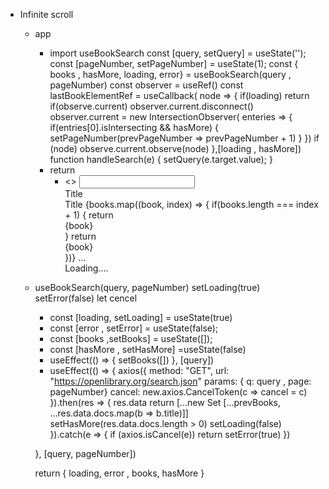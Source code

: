 * Infinite scroll
    * app
        * import useBookSearch
            const [query, setQuery] = useState('');
            const [pageNumber, setPageNumber] = useState(1);
            const { books , hasMore, loading, error} = useBookSearch(query , pageNumber)
            const observer = useRef()
            const lastBookElementRef = useCallback( node => {
                if(loading) return
                if(observe.current) observer.current.disconnect()
                observer.current = new IntersectionObserver( enteries => {
                    if(entries[0].isIntersecting && hasMore) {
                        setPageNumber(prevPageNumber => prevPageNumber + 1) 
                    }
                })
                if (node) observe.current.observe(node)
            },[loading , hasMore])
            function handleSearch(e) {
                setQuery(e.target.value);
            }
        * return 
            * <>
                <input type="text" /> </input>
                <div>Title</div>
                <div>Title</title>
                {books.map((book, index) => {
                    if(books.length === index + 1) {
                        return <div ref={lastBookElementRef} key={book}>{book}</div>
                    }
                    return <div key={book}>{book}</div>
                })}
                ...
                <div>Loading....</div>
                </div>
    * useBookSearch(query, pageNumber)
        setLoading(true)
        setError(false)
        let cencel 
        * const [loading, setLoading] = useState(true)
        * const [error , setError] = useState(false);
        * const [books ,setBooks] = useState([]);
        * const [hasMore , setHasMore] =useState(false)
        * useEffect(() => {
            setBooks([])
        }, [query])
        * useEffect(() => {
            axios({
                method: "GET",
                url: "https://openlibrary.org/search.json"
                params: { q: query , page: pageNumber}
                cancel: new.axios.CancelToken(c => cancel = c)
            }).then(res => {
                res.data
                return [...new Set [...prevBooks, ...res.data.docs.map(b => b.title)]]
                setHasMore(res.data.docs.length > 0)
                setLoading(false)
            }).catch(e => {
                if (axios.isCancel(e)) return
                setError(true)
            })

        }, [query, pageNumber])

        return {
            loading, error , books, hasMore
        }
             